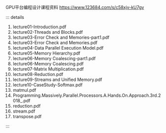 GPU平台编程设计课程资料 https://www.123684.com/s/c58xjv-kU7gv

::: details

1. lecture01-Introduction.pdf
2. lecture02-Threads and Blocks.pdf
3. lecture03-Error Check and Memories-part1.pdf
4. lecture03-Error Check and Memories.pdf
5. lecture04-Data Parallel Execution Model.pdf
6. lecture05-Memory Hierarchy.pdf
7. lecture06-Memory Coalescing-part1.pdf
8. lecture06-Memory Coalescing.pdf
9. lecture07-Matrix Multiplication.pdf
10. lecture08-Reduction.pdf
11. lecture09-Streams and Unified Memory.pdf
12. lecture10-CaseStudy-Softmax.pdf
13. matmul.pdf
14. Programming.Massively.Parallel.Processors.A.Hands.On.Approach.3rd.2018_.pdf
15. reduction.pdf
16. stream.pdf
17. transpose.pdf

:::